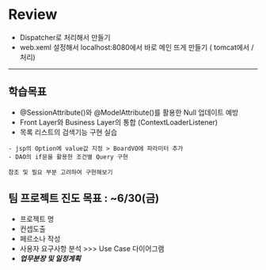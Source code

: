 # Review

- Dispatcher로 처리해서 만들기
- web.xeml 설정해서 localhost:8080에서 바로 메인 뜨게 만들기 ( tomcat에서 / 처리)

-----------------------------------------------------

## 학습목표
- @SessionAttribute()와 @ModelAttribute()를 활용한 Null 업데이트 예방
- Front Layer와 Business Layer의 통합 (ContextLoaderListener)
- 목록 리스트의 검색기능 구현 실습
```
- jsp의 Option에 value값 지정 > BoardVO에 파라미터 추가
- DAO의 if문을 활용한 조건별 Query 구현

참조 및 필요 부분 고려하여 구현해보기
```

## 팀 프로젝트 진도 목표 : ~6/30(금)
- 프로젝트 명
- 컨셉도출
- 페르소나 작성
- 사용자 요구사항 분석 >>> Use Case 다이어그램
- ***업무분장 및 일정계획***
